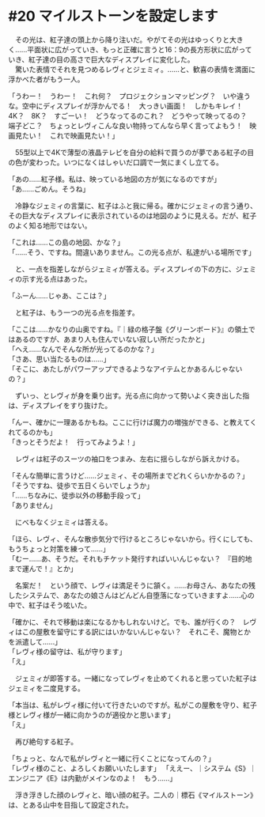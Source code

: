 # #20 マイルストーンを設定します

　その光は、紅子達の頭上から降り注いだ。やがてその光はゆっくりと大きく……平面状に広がっていき、もっと正確に言うと16：9の長方形状に広がっていき、紅子達の目の高さで巨大なディスプレイに変化した。  
　驚いた表情でそれを見つめるレヴィとジェミィ。……と、歓喜の表情を満面に浮かべた者がもう一人。

「うわー！　うわー！　これ何？　プロジェクションマッピング？　いや違うな。空中にディスプレイが浮かんでる！　大っきい画面！　しかもキレイ！　4K？　8K？　すごーい！　どうなってるのこれ？　どうやって映ってるの？　端子どこ？　ちょっとレヴィこんな良い物持ってんなら早く言ってよもう！　映画見たい！　これで映画見たい！」

　55型以上で4Kで薄型の液晶テレビを自分の給料で買うのが夢である紅子の目の色が変わった。いつになくはしゃいだ口調で一気にまくし立てる。

「あの……紅子様。私は、映っている地図の方が気になるのですが」  
「あ……ごめん。そうね」

　冷静なジェミィの言葉に、紅子はふと我に帰る。確かにジェミィの言う通り、その巨大なディスプレイに表示されているのは地図のように見える。だが、紅子のよく知る地形ではない。

「これは……この島の地図、かな？」  
「……そう、ですね。間違いありません。この光る点が、私達がいる場所です」

　と、一点を指差しながらジェミィが答える。ディスプレイの下の方に、ジェミィの示す光る点はあった。

「ふーん……じゃあ、ここは？」

　と紅子は、もう一つの光る点を指差す。

「ここは……かなりの山奥ですね。『｜緑の格子盤《グリーンボード》』の領土ではあるのですが、あまり人も住んでいない寂しい所だったかと」  
「へえ……なんでそんな所が光ってるのかな？」  
「さあ、思い当たるものは……」  
「そこに、あたしがパワーアップできるようなアイテムとかあるんじゃないの？」

　ずいっ、とレヴィが身を乗り出す。光る点に向かって勢いよく突き出した指は、ディスプレイをすり抜けた。

「んー、確かに一理あるかもね。ここに行けば魔力の増強ができる、と教えてくれてるのかも」  
「きっとそうだよ！　行ってみようよ！」

　レヴィは紅子のスーツの袖口をつまみ、左右に揺らしながら訴えかける。

「そんな簡単に言うけど……ジェミィ、その場所までどれくらいかかるの？」  
「そうですね、徒歩で五日くらいでしょうか」  
「……ちなみに、徒歩以外の移動手段って」  
「ありません」

　にべもなくジェミィは答える。

「ほら、レヴィ、そんな散歩気分で行けるところじゃないから。行くにしても、もうちょっと対策を練って……」  
「むー……あ、そうだ。それもチケット発行すればいいんじゃない？　『目的地まで運んで！』とか」

　名案だ！　という顔で、レヴィは満足そうに頷く。……お母さん、あなたの残したシステムで、あなたの娘さんはどんどん自堕落になっていきますよ……心の中で、紅子はそう呟いた。

「確かに、それで移動は楽になるかもしれないけど。でも、誰が行くの？　レヴィはこの屋敷を留守にする訳にはいかないんじゃない？　それこそ、魔物とかを派遣して……」  
「レヴィ様の留守は、私が守ります」  
「え」

　ジェミィが即答する。一緒になってレヴィを止めてくれると思っていた紅子はジェミィを二度見する。

「本当は、私がレヴィ様に付いて行きたいのですが。私がこの屋敷を守り、紅子様とレヴィ様が一緒に向かうのが適役かと思います」  
「え」

　再び絶句する紅子。

「ちょっと、なんで私がレヴィと一緒に行くことになってんの？」  
「レヴィ様のこと、よろしくお願いいたします」
「ええー、｜システム《S》｜エンジニア《E》は内勤がメインなのよ！　もう……」

　浮き浮きした顔のレヴィと、暗い顔の紅子。二人の｜標石《マイルストーン》は、とある山中を目指して設定された。
